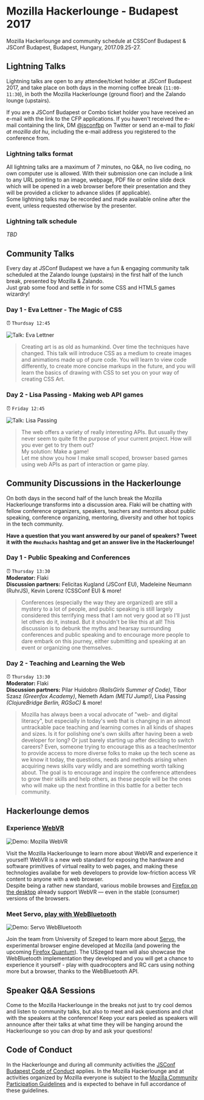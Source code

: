 # Mozilla Hackerlounge - Budapest 2017
Mozilla Hackerlounge and community schedule at CSSConf Budapest & JSConf Budapest, Budapest, Hungary, 2017.09.25-27.

## Lightning Talks
Lightning talks are open to any attendee/ticket holder at JSConf Budapest 2017, and take place on both days in the morning coffee break (`11:00-11:30`), in both the Mozilla Hackerlounge (ground floor) and the Zalando lounge (upstairs).

If you are a JSConf Budapest or Combo ticket holder you have received an e-mail with the link to the CFP applications. If you haven't received the e-mail containing the link, DM [@jsconfbp](https://twitter.com/jsconfbp) on Twitter or send an e-mail to _flaki at mozilla dot hu_, including the e-mail address you registered to the conference from.

### Lightning talks format
All lightning talks are a maximum of 7 minutes, no Q&A, no live coding, no own computer use is allowed. With their submission one can include a link to any URL pointing to an image, webpage, PDF file or online slide deck which will be opened in a web browser before their presentation and they will be provided a clicker to advance slides (if applicable).  
Some lightning talks may be recorded and made available online after the event, unless requested otherwise by the presenter.

### Lightning talk schedule
_TBD_

## Community Talks
Every day at JSConf Budapest we have a fun & engaging community talk scheduled at the Zalando lounge (upstairs) in the first half of the lunch break, presented by Mozilla & Zalando.  
Just grab some food and settle in for some CSS and HTML5 games wizardry!

### Day 1 - Eva Lettner - The Magic of CSS
⏰ `Thurdsay 12:45`

![Talk: Eva Lettner](talks-eva.jpg)
> Creating art is as old as humankind. Over time the techniques have changed. This talk will introduce CSS as a medium to create images and animations made up of pure code. You will learn to view code differently, to create more concise markups in the future, and you will learn the basics of drawing with CSS to set you on your way of creating CSS Art.

### Day 2 - Lisa Passing - Making web API games
⏰ `Friday 12:45`

![Talk: Lisa Passing](talks-lislis.jpg)
> The web offers a variety of really interesting APIs. But usually they never seem to quite fit the purpose of your current project. How will you ever get to try them out?  
> My solution: Make a game!  
> Let me show you how I make small scoped, browser based games using web APIs as part of interaction or game play.


## Community Discussions in the Hackerlounge
On both days in the second half of the lunch break the Mozilla Hackerlounge transforms into a discussion area. Flaki will be chatting with fellow conference organizers, speakers, teachers and mentors about public speaking, conference organizing, mentoring, diversity and other hot topics in the tech community.

**Have a question that you want answered by our panel of speakers? Tweet it with the `#mozhacks` hashtag and get an answer live in the Hackerlounge!**

### Day 1 - Public Speaking and Conferences
⏰ `Thursday 13:30`  
**Moderator:** Flaki  
**Discussion partners:** Felicitas Kugland (JSConf EU), Madeleine Neumann (RuhrJS), Kevin Lorenz (CSSConf EU) & more!

> Conferences (especially the way they are organized) are still a mystery to a lot of people, and public speaking is still largely considered this terrifying mess that I am not very good at so I'll just let others do it, instead. But it shouldn't be like this at all! This discussion is to debunk the myths and hearsay surrounding conferences and public speaking and to encourage more people to dare embark on this journey, either submitting and speaking at an event or organizing one themselves.


### Day 2 - Teaching and Learning the Web
⏰ `Thursday 13:30`  
**Moderator:** Flaki  
**Discussion partners:** Pilar Huidobro _(RailsGirls Summer of Code)_, Tibor Szasz _(Greenfox Academy)_, Nemeth Adam _(METU Jump!)_, Lisa Passing _(ClojureBridge Berlin, RGSoC)_ & more!

> Mozilla has always been a vocal advocate of "web- and digital literacy", but especially in today's web that is changing in  an almost untrackable pace teaching and learning comes in all kinds of shapes and sizes. Is it for polishing one's own skills after having been a web developer for long? Or just barely starting up after deciding to switch careers? Even, someone trying to encourage this as a teacher/mentor to provide access to more diverse folks to make up the tech scene as we know it today, the questions, needs and methods arising when acquiring news skills vary wildly and are something worth talking about. The goal is to encourage and inspire the conference attendees to grow their skills and help others, as these people will be the ones who will make up the next frontline in this battle for a better tech community.


## Hackerlounge demos

### Experience [WebVR](https://mozvr.com/)
![Demo: Mozilla WebVR](demos-webvr.jpg)  

Visit the Mozilla Hackerlounge to learn more about WebVR and experience it yourself! WebVR is a new web standard for exposing the hardware and software primitives of virtual reality to web pages, and making these technologies availabe for web developers to provide low-friction access VR content to anyone with a web browser.  
Despite being a rather new standard, various mobile browses and [Firefox on the desktop](https://blog.mozilla.org/blog/2017/06/01/mozilla-brings-virtual-reality-to-all-firefox-users/) already support WebVR — even in the stable (consumer) versions of the browsers.

### Meet Servo, [play with WebBluetooth](https://twitter.com/RustHungary/status/911654669813993472)

![Demo: Servo WebBluetooth](demos-webbluetooth.jpg)

Join the team from University of Szeged to learn more about [Servo](https://servo.org/), the experimental browser engine developed at Mozilla (and powering the upcoming [Firefox Quantum](https://thenextweb.com/tech/2017/09/26/mozillas-firefox-quantum-browser-is-ridiculously-fast/)). The USzeged team will also showcase the WebBluetooth implementation they developed and you will get a chance to experience it yourself - play with quadrocopters and RC cars using nothing more but a browser, thanks to the WebBluetooth API.


## Speaker Q&A Sessions
Come to the Mozilla Hackerlounge in the breaks not just to try cool demos and listen to community talks, but also to meet and ask questions and chat with the speakers at the conference! Keep your ears peeled as speakers will announce after their talks at what time they will be hanging around the Hackerlounge so you can drop by and ask your questions!


## Code of Conduct
In the Hackerlounge and during all community activities the [JSConf Budapest Code of Conduct](http://jsconfbp.com/code-of-conduct) applies. In the Mozilla Hackerlounge and at activities organized by Mozilla everyone is subject to the [Mozilla Community Participation Guidelines](https://www.mozilla.org/about/governance/policies/participation/) and is expected to behave in full accordance of these guidelines.
